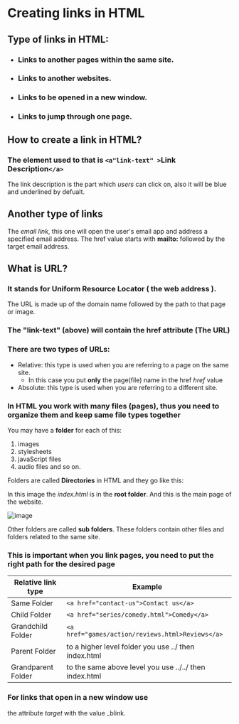 # Creating links in HTML

## Type of links in HTML:

- ### Links to another pages within the same site.
- ### Links to another websites.
- ### Links to be opened in a new window.
- ### Links to jump through one page.


## How to create a link in HTML?

### The element used to that is `<a"link-text" >`**Link Description**`</a>`
The link description is the part which *users* can click on, also it will be blue and underlined by defualt.

## Another type of links
The *email link*, this one will open the user's email app and address a specified email address.
The href value starts with **mailto:** followed by the target email address.

## What is URL?
### It stands for Uniform Resource Locator ( the web address ).
The URL is made up of the domain name followed by the path to that page or image.

### The "link-text" (above) will contain the href attribute (The URL)

### There are two types of URLs: 
- Relative: this type is used when you are referring to a page on the same site.
    - In this case you put **only** the page(file) name in the href *href* value
- Absolute: this type is used when you are referring to a different site.

### In HTML you work with many files (pages), thus you need to organize them and keep same file types together
You may have a **folder** for each of this:
1. images
2. stylesheets
3. javaScript files
4. audio files 
and so on.
 
Folders are called **Directories** in HTML and they go like this:

In this image the *index.html* is in the **root folder**. And this is the main page of the website.


![image](https://i.stack.imgur.com/0ityY.png) 

Other folders are called **sub folders**. These folders contain other files and folders related to the same site.

### This is important when you link pages, you need to put the right path for the desired page

Relative link type | Example
------------------ | -------
Same Folder        | `<a href="contact-us">Contact us</a>`
Child Folder       | `<a href="series/comedy.html">Comedy</a>`
Grandchild Folder  | `<a href="games/action/reviews.html>Reviews</a>`
Parent Folder      |   to a higher level folder you use ../ then index.html
Grandparent Folder |   to the same above level you use ../../ then index.html   
       




### For links that open in a new window use    
the attribute *target* with the value _blink.





